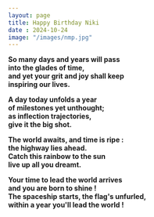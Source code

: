 ```yaml
---
layout: page
title: Happy Birthday Niki
date : 2024-10-24
image: "/images/nmp.jpg"
---
```



<style>
html{background: url("/images/pmn.JPEG")no-repeat center center fixed;  background-size: cover}
</style>


**So many days and years will pass <br>
into the glades of time, <br>
and yet your grit and joy shall keep <br>
inspiring our lives.** <br>

**A day today unfolds a year <br>
of milestones yet unthought; <br>
as inflection trajectories, <br>
give it the big shot.** <br>

**The world awaits, and time is ripe : <br>
the highway lies ahead. <br>
Catch this rainbow to the sun <br>
live up all you dreamt.** <br>

**Your time to lead the world arrives <br>
and you are born to shine ! <br>
The spaceship starts, the flag's unfurled, <br>
within a year you'll lead the world !** <br>
